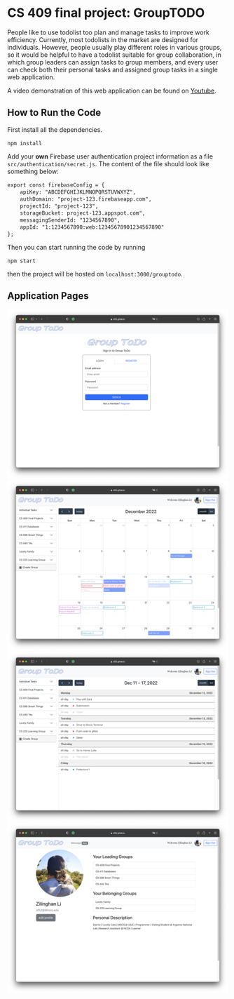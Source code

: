# CS 409 final project: GroupTODO
People like to use todolist too plan and manage tasks to improve work efficiency. Currently, most todolists in the market are designed for individuals. However, people usually play different roles in various groups, so it would be helpful to have a todolist suitable for group collaboration, in which group leaders can assign tasks to group members, and every user can check both their personal tasks and assigned group tasks in a single web application.

A video demonstration of this web application can be found on [Youtube](https://youtu.be/LsAwws9SEzo).


## How to Run the Code

First install all the dependencies.
```
npm install
```

Add your **own** Firebase user authentication project information as a file ```src/authentication/secret.js```. The content of the file should look like something below:
```
export const firebaseConfig = {
    apiKey: "ABCDEFGHIJKLMNOPQRSTUVWXYZ",
    authDomain: "project-123.firebaseapp.com",
    projectId: "project-123",
    storageBucket: project-123.appspot.com",
    messagingSenderId: "1234567890",
    appId: "1:1234567890:web:12345678901234567890"
};
```
Then you can start running the code by running
```
npm start
```
then the project will be hosted on ```localhost:3000/grouptodo```.


## Application Pages
<img src='public/login.png'/>

<img src='public/calendar-month.png'/>

<img src='public/calendar-list.png'/>

<img src='public/profile.png'/>